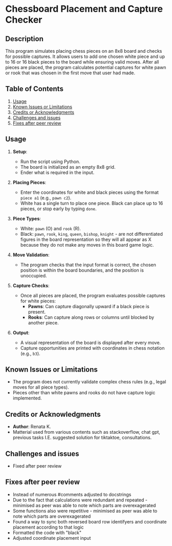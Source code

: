 # Chessboard Placement and Capture Checker

## Description
This program simulates placing chess pieces on an 8x8 board and checks for possible captures. It allows users to add one chosen white piece and up to 16 or 16 black pieces to the board while ensuring valid moves. 
After all pieces are placed, the program calculates potential captures for white pawn or rook that was chosen in the first move that user had made.

## Table of Contents
1. [Usage](#usage)
2. [Known Issues or Limitations](#known-issues-or-limitations)
3. [Credits or Acknowledgments](#credits-or-acknowledgments)
4. [Challenges and issues](#challenges-and-issues)
5. [Fixes after peer review](#fixes-after-peer-review)

## Usage
1. **Setup**: 
   - Run the script using Python.
   - The board is initialized as an empty 8x8 grid.
   - Ender what is required in the input.
   

2. **Placing Pieces**: 
   - Enter the coordinates for white and black pieces using the format `piece a1` (e.g., `pawn c2`).
   - White has a single turn to place one piece. Black can place up to 16 pieces, or stop early by typing `done`.

3. **Piece Types**:
   - White: `pawn` (O) and `rook` (R).
   - Black: `pawn`, `rook`, `king`, `queen`, `bishop`, `knight` - are not differentiated figures in the board representation so they will all appear as X because they do not make any moves in this board game logic.

4. **Move Validation**:
   - The program checks that the input format is correct, the chosen position is within the board boundaries, and the position is unoccupied.

5. **Capture Checks**:
   - Once all pieces are placed, the program evaluates possible captures for white pieces:
     - **Pawns**: Can capture diagonally upward if a black piece is present.
     - **Rooks**: Can capture along rows or columns until blocked by another piece.

6. **Output**:
   - A visual representation of the board is displayed after every move.
   - Capture opportunities are printed with coordinates in chess notation (e.g., `b3`).

## Known Issues or Limitations
- The program does not currently validate complex chess rules (e.g., legal moves for all piece types).
- Pieces other than white pawns and rooks do not have capture logic implemented.

## Credits or Acknowledgments
- **Author**: Renata K.
- Matterial used from various contents such as stackoverflow, chat gpt, previous tasks I.E. suggested solution for tiktaktoe, consultations. 

## Challenges and issues
- Fixed after peer review

## Fixes after peer review
- Instead of numerous #comments adjusted to docstrings
- Due to the fact that calculations were redundant and repeated - minimised as peer was able to note which parts are overexagerated 
- Some functions also were repetitive - minimised as peer was able to note which parts are overexagerated 
- Found a way to sync both reversed board row identifyers and coordinate placement according to that logic
- Formatted the code with "black"
- Adjusted coordinate placement input